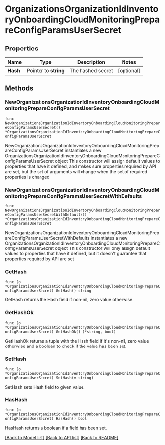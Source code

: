 # OrganizationsOrganizationIdInventoryOnboardingCloudMonitoringPrepareConfigParamsUserSecret

## Properties

Name | Type | Description | Notes
------------ | ------------- | ------------- | -------------
**Hash** | Pointer to **string** | The hashed secret | [optional] 

## Methods

### NewOrganizationsOrganizationIdInventoryOnboardingCloudMonitoringPrepareConfigParamsUserSecret

`func NewOrganizationsOrganizationIdInventoryOnboardingCloudMonitoringPrepareConfigParamsUserSecret() *OrganizationsOrganizationIdInventoryOnboardingCloudMonitoringPrepareConfigParamsUserSecret`

NewOrganizationsOrganizationIdInventoryOnboardingCloudMonitoringPrepareConfigParamsUserSecret instantiates a new OrganizationsOrganizationIdInventoryOnboardingCloudMonitoringPrepareConfigParamsUserSecret object
This constructor will assign default values to properties that have it defined,
and makes sure properties required by API are set, but the set of arguments
will change when the set of required properties is changed

### NewOrganizationsOrganizationIdInventoryOnboardingCloudMonitoringPrepareConfigParamsUserSecretWithDefaults

`func NewOrganizationsOrganizationIdInventoryOnboardingCloudMonitoringPrepareConfigParamsUserSecretWithDefaults() *OrganizationsOrganizationIdInventoryOnboardingCloudMonitoringPrepareConfigParamsUserSecret`

NewOrganizationsOrganizationIdInventoryOnboardingCloudMonitoringPrepareConfigParamsUserSecretWithDefaults instantiates a new OrganizationsOrganizationIdInventoryOnboardingCloudMonitoringPrepareConfigParamsUserSecret object
This constructor will only assign default values to properties that have it defined,
but it doesn't guarantee that properties required by API are set

### GetHash

`func (o *OrganizationsOrganizationIdInventoryOnboardingCloudMonitoringPrepareConfigParamsUserSecret) GetHash() string`

GetHash returns the Hash field if non-nil, zero value otherwise.

### GetHashOk

`func (o *OrganizationsOrganizationIdInventoryOnboardingCloudMonitoringPrepareConfigParamsUserSecret) GetHashOk() (*string, bool)`

GetHashOk returns a tuple with the Hash field if it's non-nil, zero value otherwise
and a boolean to check if the value has been set.

### SetHash

`func (o *OrganizationsOrganizationIdInventoryOnboardingCloudMonitoringPrepareConfigParamsUserSecret) SetHash(v string)`

SetHash sets Hash field to given value.

### HasHash

`func (o *OrganizationsOrganizationIdInventoryOnboardingCloudMonitoringPrepareConfigParamsUserSecret) HasHash() bool`

HasHash returns a boolean if a field has been set.


[[Back to Model list]](../README.md#documentation-for-models) [[Back to API list]](../README.md#documentation-for-api-endpoints) [[Back to README]](../README.md)


